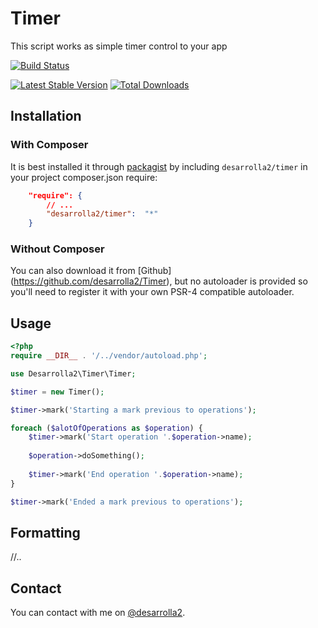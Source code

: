 # Timer

This script works as simple timer control to your app

[![Build Status](https://secure.travis-ci.org/desarrolla2/Timer.png)](http://travis-ci.org/desarrolla2/Timer)

[![Latest Stable Version](https://poser.pugx.org/desarrolla2/timer/v/stable.png)](https://packagist.org/packages/desarrolla2/timer) [![Total Downloads](https://poser.pugx.org/desarrolla2/timer/downloads.png)](https://packagist.org/packages/desarrolla2/timer)

## Installation

### With Composer

It is best installed it through [packagist](http://packagist.org/packages/desarrolla2/timer) 
by including `desarrolla2/timer` in your project composer.json require:

``` json
    "require": {
        // ...
        "desarrolla2/timer":  "*"
    }
```

### Without Composer

You can also download it from [Github] (https://github.com/desarrolla2/Timer),  but no autoloader is provided so 
you'll need to register it with your own PSR-4  compatible autoloader.

## Usage
   
``` php   
<?php
require __DIR__ . '/../vendor/autoload.php';

use Desarrolla2\Timer\Timer;

$timer = new Timer();

$timer->mark('Starting a mark previous to operations');

foreach ($alotOfOperations as $operation) {
    $timer->mark('Start operation '.$operation->name);
    
    $operation->doSomething();
    
    $timer->mark('End operation '.$operation->name);
}

$timer->mark('Ended a mark previous to operations');

```

## Formatting

//..

## Contact

You can contact with me on [@desarrolla2](https://twitter.com/desarrolla2).